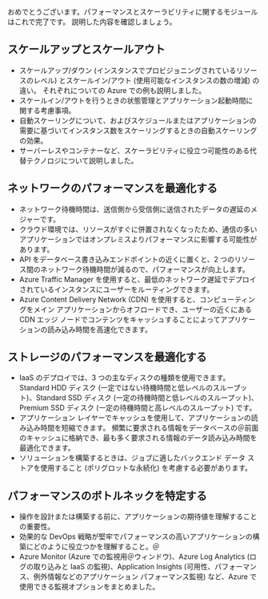 おめでとうございます。パフォーマンスとスケーラビリティに関するモジュールはこれで完了です。 説明した内容を確認しましょう。

## <a name="scaling-up-and-scaling-out"></a>スケールアップとスケールアウト

- スケールアップ/ダウン (インスタンスでプロビジョニングされているリソースのレベル) とスケールイン/アウト (使用可能なインスタンスの数の増減) の違い。 それぞれについての Azure での例も説明しました。
- スケールイン/アウトを行うときの状態管理とアプリケーション起動時間に関する考慮事項。
- 自動スケーリングについて、およびスケジュールまたはアプリケーションの需要に基づいてインスタンス数をスケーリングするときの自動スケーリングの効果。
- サーバーレスやコンテナーなど、スケーラビリティに役立つ可能性のある代替テクノロジについて説明しました。

## <a name="optimize-network-performance"></a>ネットワークのパフォーマンスを最適化する

- ネットワーク待機時間は、送信側から受信側に送信されたデータの遅延のメジャーです。
- クラウド環境では、リソースがすぐに併置されなくなったため、通信の多いアプリケーションではオンプレミスよりパフォーマンスに影響する可能性があります。
- API をデータベース書き込みエンドポイントの近くに置くと、2 つのリソース間のネットワーク待機時間が減るので、パフォーマンスが向上します。
- Azure Traffic Manager を使用すると、最低のネットワーク遅延でデプロイされているインスタンスにユーザーをルーティングできます。
- Azure Content Delivery Network (CDN) を使用すると、コンピューティングをメイン アプリケーションからオフロードでき、ユーザーの近くにある CDN エッジ ノードでコンテンツをキャッシュすることによってアプリケーションの読み込み時間を高速化できます。

## <a name="optimize-storage-performance"></a>ストレージのパフォーマンスを最適化する

- IaaS のデプロイでは、3 つの主なディスクの種類を使用できます。 Standard HDD ディスク (一定ではない待機時間と低レベルのスループット)、Standard SSD ディスク (一定の待機時間と低レベルのスループット)、Premium SSD ディスク (一定の待機時間と高レベルのスループット) です。
- アプリケーション レイヤーでキャッシュを使用して、アプリケーションの読み込み時間を短縮できます。 頻繁に要求される情報をデータベースの＠前面のキャッシュに格納でき、最も多く要求される情報のデータ読み込み時間を最適化できます。
- ソリューションを構築するときは、ジョブに適したバックエンド データ ストアを使用すること (ポリグロットな永続化) を考慮する必要があります。

## <a name="identify-performance-bottlenecks"></a>パフォーマンスのボトルネックを特定する

- 操作を設計または構築する前に、アプリケーションの期待値を理解することの重要性。
- 効果的な DevOps 戦略が堅牢でパフォーマンスの高いアプリケーションの構築にどのように役立つかを理解すること。＠
- Azure Monitor (Azure での監視用＠ウィンドウ)、Azure Log Analytics (ログの取り込みと IaaS の監視)、Application Insights (可用性、パフォーマンス、例外情報などのアプリケーション パフォーマンス監視) など、Azure で使用できる監視オプションをまとめました。
